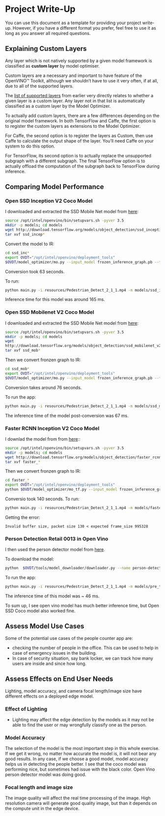 # Project Write-Up

You can use this document as a template for providing your project write-up. However, if you
have a different format you prefer, feel free to use it as long as you answer all required
questions.

## Explaining Custom Layers

Any layer which is not natively supported by a given model framework is classified as **custom layer** by model optimiser. 

Custom layers are a necessary and important to have feature of the OpenVINO™ Toolkit, although we shouldn’t have to use it very often, if at all, due to all of the supported layers. 

The [list of supported layers](https://docs.openvinotoolkit.org/2019_R3/_docs_MO_DG_prepare_model_Supported_Frameworks_Layers.html) from earlier very directly relates to whether a given layer is a custom layer. Any layer not in that list is automatically classified as a custom layer by the Model Optimizer.

To actually add custom layers, there are a few differences depending on the original model framework. In both TensorFlow and Caffe, the first option is to register the custom layers as extensions to the Model Optimizer.

For Caffe, the second option is to register the layers as Custom, then use Caffe to calculate the output shape of the layer. You’ll need Caffe on your system to do this option.

For TensorFlow, its second option is to actually replace the unsupported subgraph with a different subgraph. The final TensorFlow option is to actually offload the computation of the subgraph back to TensorFlow during inference.



## Comparing Model Performance

### Open SSD Inception V2 Coco Model

I downloaded and extracted the SSD Mobile Net model from [here](https://github.com/tensorflow/models/blob/master/research/object_detection/g3doc/detection_model_zoo.md):

```bash
source /opt/intel/openvino/bin/setupvars.sh -pyver 3.5
mkdir -p models; cd models
wget http://download.tensorflow.org/models/object_detection/ssd_inception_v2_coco_2018_01_28.tar.gz
tar xvf ssd_incep*
```

Convert the model to IR:

```bash
cd ssd_inc*
export OVDT="/opt/intel/openvino/deployment_tools"
$OVDT/model_optimizer/mo.py --input_model frozen_inference_graph.pb --tensorflow_object_detection_api_pipeline_config pipeline.config --reverse_input_channels --tensorflow_use_custom_operations_config $OVDT/model_optimizer/extensions/front/tf/ssd_v2_support.json
```

Conversion took 63 seconds.

To run:

```bash
python main.py -i resources/Pedestrian_Detect_2_1_1.mp4 -m models/ssd_inception_v2_coco_2018_01_28//frozen_inference_graph.xml -l $OVDT/inference_engine/lib/intel64/libcpu_extension_sse4.so -d CPU -pt 0.6 | ffmpeg -v warning -f rawvideo -pixel_format bgr24 -video_size 768x432 -framerate 24 -i - http://0.0.0.0:3004/fac.ffm
```

Inference time for this model was around 165 ms.

### Open SSD Mobilenet V2 Coco Model

I downloaded and extracted the SSD Mobile Net model from [here](https://github.com/tensorflow/models/blob/master/research/object_detection/g3doc/detection_model_zoo.md):

```bash
source /opt/intel/openvino/bin/setupvars.sh -pyver 3.5
mkdir -p models; cd models
wget 
http://download.tensorflow.org/models/object_detection/ssd_mobilenet_v2_coco_2018_03_29.tar.gz
tar xvf ssd_mob*
```

Then we convert fronzen graph to IR:

```bash
cd ssd_mob*
export OVDT="/opt/intel/openvino/deployment_tools"
$OVDT/model_optimizer/mo.py --input_model frozen_inference_graph.pb --tensorflow_object_detection_api_pipeline_config pipeline.config --reverse_input_channels --tensorflow_use_custom_operations_config $OVDT/model_optimizer/extensions/front/tf/ssd_v2_support.json
```

Conversion takes around 76 seconds.

To run the app:

```bash
python main.py -i resources/Pedestrian_Detect_2_1_1.mp4 -m models/ssd_mobilenet_v2_coco_2018_03_29/frozen_inference_graph.xml -l $OVDT/inference_engine/lib/intel64/libcpu_extension_sse4.so -d CPU -pt 0.6 | ffmpeg -v warning -f rawvideo -pixel_format bgr24 -video_size 768x432 -framerate 24 -i - http://0.0.0.0:3004/fac.ffm
```

The inference time of the model post-conversion was 67 ms.

### Faster RCNN Inception V2 Coco Model

I downlad the model from from [here](https://github.com/tensorflow/models/blob/master/research/object_detection/g3doc/detection_model_zoo.md)::

```bash
source /opt/intel/openvino/bin/setupvars.sh -pyver 3.5
mkdir -p models; cd models
wget http://download.tensorflow.org/models/object_detection/faster_rcnn_inception_v2_coco_2018_01_28.tar.gz
tar xvf faster_*
```

Then we convert fronzen graph to IR:

```bash
cd faster_*
export OVDT="/opt/intel/openvino/deployment_tools"
python $OVDT/model_optimizer/mo_tf.py --input_model frozen_inference_graph.pb --tensorflow_use_custom_operations_config  $OVDT/model_optimizer/extensions/front/tf/faster_rcnn_support.json --data_type   FP32 --reverse_input_channels --input_shape "[1, 300, 300, 3]" --tensorflow_object_detection_api_pipeline_config pipeline.config
```

Conversio took 140 seconds. To run:

```bash
python main.py -i resources/Pedestrian_Detect_2_1_1.mp4 -m models/faster_rcnn_inception_v2_coco_2018_01_28/frozen_inference_graph.xml -d CPU -pt 0.5 | ffmpeg -v warning -f rawvideo -pixel_format bgr24 -video_size 768x432 -framerate 24 -i - http://0.0.0.0:3004/fac.ffm

```

Getting the error:

```
Invalid buffer size, packet size 130 < expected frame_size 995328
```



### Person Detection Retail 0013 in Open Vino

I then used the person detector model from [here](https://docs.openvinotoolkit.org/latest/_models_intel_person_detection_retail_0013_description_person_detection_retail_0013.html).

To download the model:

```bash
python  $OVDT/tools/model_downloader/downloader.py --name person-detection-retail-0013 -o /home/workspace/models/pre_trained/
```

To run the app:

```bash
python main.py -i resources/Pedestrian_Detect_2_1_1.mp4 -m models/pre_trained/intel/person-detection-retail-0013/FP16/person-detection-retail-0013.xml -l /opt/intel/openvino/deployment_tools/inference_engine/lib/intel64/libcpu_extension_sse4.so -d CPU -pt 0.6 | ffmpeg -v warning -f rawvideo -pixel_format bgr24 -video_size 768x432 -framerate 24 -i - http://0.0.0.0:3004/fac.ffm
```

The inference time of this model was ~ 46 ms.

To sum up, I see open vino model has much better inference time, but Open SSD Coco model also worked fine.

## Assess Model Use Cases

Some of the potential use cases of the people counter app are: 

- checking the number of people in the office. This can be used to help in case of emergency issues in the building. 
- In case of security situation, say bank locker, we can track how many users are inside and since how long.

## Assess Effects on End User Needs

Lighting, model accuracy, and camera focal length/image size have different effects on a
deployed edge model. 

### Effect of Lighting

- Lighting may affect the edge detection by the models as it may not be able to find the user or may wrongfully classify one as the person.

### Model Accuracy

The selection of the model is the most important step in this whole exercise. If we get it wrong, no matter how accurate the model is, it will not bear any good results. In any case, if we choose a good model, model accuracy helps us in detecting the people better. I see that the coco model was performing nice, but sometimes had issue with the black color. Open Vino person detector model was doing good.

### Focal length and image size

The image quality will affect the real time processing of the image. High resolution camera will generate good quality image, but than it depends on the compute unit in the edge device. 